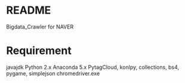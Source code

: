 # README
Bigdata_Crawler for NAVER

# Requirement
javajdk
Python 2.x
Anaconda 5.x
PytagCloud, konlpy, collections, bs4, pygame, simplejson
chromedriver.exe
